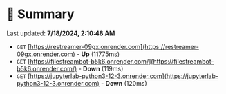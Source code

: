 # 📖 Summary
Last updated: **7/18/2024, 2:10:48 AM**

- `GET` [https://restreamer-09gx.onrender.com](https://restreamer-09gx.onrender.com) - **Up** (11775ms)
- `GET` [https://filestreambot-b5k6.onrender.com/](https://filestreambot-b5k6.onrender.com/) - **Down** (119ms)
- `GET` [https://jupyterlab-python3-12-3.onrender.com](https://jupyterlab-python3-12-3.onrender.com) - **Down** (120ms)
